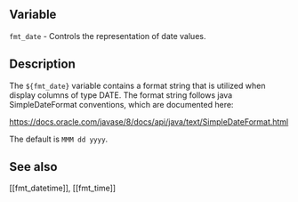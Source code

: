## Variable

  `fmt_date` - Controls the representation of date values.

## Description

  The `${fmt_date}` variable contains a format string that is utilized
  when display columns of type DATE. The format string follows java
  SimpleDateFormat conventions, which are documented here:
   
  https://docs.oracle.com/javase/8/docs/api/java/text/SimpleDateFormat.html
      
  The default is `MMM dd yyyy`.
   
## See also

  [[fmt_datetime]], [[fmt_time]]
